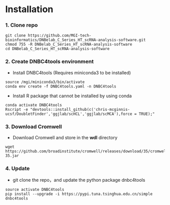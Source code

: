 # Installation

### 1. Clone repo

```shell
git clone https://github.com/MGI-tech-bioinformatics/DNBelab_C_Series_HT_scRNA-analysis-software.git
chmod 755 -R DNBelab_C_Series_HT_scRNA-analysis-software
cd DNBelab_C_Series_HT_scRNA-analysis-software
```

### 2. Create DNBC4tools environment
- Install DNBC4tools  (Requires miniconda3 to be installed)
```shell
source /mgi/miniconda3/bin/activate
conda env create -f DNBC4tools.yaml -n DNBC4tools
```
- Install R package that cannot be installed by using conda
```shell
conda activate DNBC4tools
Rscript -e "devtools::install_github(c('chris-mcginnis-ucsf/DoubletFinder','ggjlab/scHCL','ggjlab/scMCA'),force = TRUE);"
```

### 3. Download Cromwell
- Download Cromwell and store in the **wdl** directory
```shell
wget https://github.com/broadinstitute/cromwell/releases/download/35/cromwell-35.jar
```

### 4. Update
- git clone the repo，and update the python package dnbc4tools
```shell
source activate DNBC4tools
pip install --upgrade -i https://pypi.tuna.tsinghua.edu.cn/simple dnbc4tools
```
